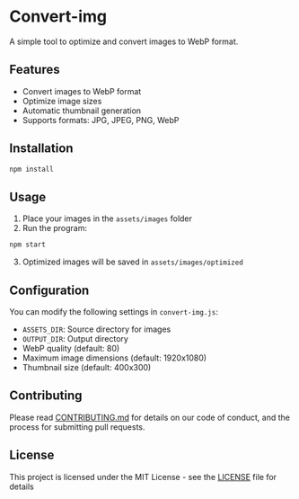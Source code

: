 # Convert-img

A simple tool to optimize and convert images to WebP format.

## Features

- Convert images to WebP format
- Optimize image sizes
- Automatic thumbnail generation
- Supports formats: JPG, JPEG, PNG, WebP

## Installation

```bash
npm install
```

## Usage

1. Place your images in the `assets/images` folder
2. Run the program:

```bash
npm start
```

3. Optimized images will be saved in `assets/images/optimized`

## Configuration

You can modify the following settings in `convert-img.js`:

- `ASSETS_DIR`: Source directory for images
- `OUTPUT_DIR`: Output directory
- WebP quality (default: 80)
- Maximum image dimensions (default: 1920x1080)
- Thumbnail size (default: 400x300)

## Contributing

Please read [CONTRIBUTING.md](CONTRIBUTING.md) for details on our code of conduct, and the process for submitting pull requests.

## License

This project is licensed under the MIT License - see the [LICENSE](LICENSE) file for details
